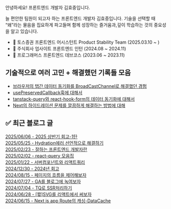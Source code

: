 

안녕하세요! 프론트엔드 개발자 김효중입니다.

늘 편안한 팀원이 되고자 하는 프론트엔드 개발자 김효중입니다. 기술을 선택할 때 “왜”라는 물음을 집요하게 파고들며 함께 성장하는 즐거움과,깊이 학습하는 것의 중요성을 알고 있습니다.

- 💙 토스증권 프론트엔드 어시스턴트 Product Stability Team (2025.03.10 ~ )
- 💙 주식회사 업사이트 프론트엔드 인턴 (2024.08 ~ 2024.11)
- 💙 프로그래머스 프론트엔드 데브코스 (2023.06 ~ 2023.11)

## 기술적으로 여러 고민 + 해결했던 기록들 모음

- [브라우저의 탭간 데이터 동기화를 BroadCastChannel로 해결했던 경험](https://beaded-menu-418.notion.site/26ec0ea540f780ef800bcb3e57cd3982?pvs=73)
- [usePreservedCallback훅에 대해서](https://beaded-menu-418.notion.site/usePreserverCallback-1fe0e7b922b44910b816b47f78d881a0?pvs=74)
- [tanstack-query와 react-hook-form의 데이터 동기화에 대해서](https://beaded-menu-418.notion.site/invalidateQueries-1c6c0ea540f780d9bcbff3161c6e2926?pvs=74)
- [Next의 하이드레이션 문제를 깔끔하게 해결하는 방법에 대해](https://beaded-menu-418.notion.site/11ea428552764b4a95fc179b3d35c2f4)


## ✅ 최근 블로그 글

[2025/06/06 - 2025 상반기 회고-1탄](https://hj-devlog.vercel.app/blog/2025%20%EC%83%81%EB%B0%98%EA%B8%B0%20%ED%9A%8C%EA%B3%A0-1%ED%83%84) <br/>
[2025/05/25 - Hydration에러 선언적으로 해결하기](https://hj-devlog.vercel.app/blog/Hydration%EC%97%90%EB%9F%AC%20%EC%84%A0%EC%96%B8%EC%A0%81%EC%9C%BC%EB%A1%9C%20%ED%95%B4%EA%B2%B0%ED%95%98%EA%B8%B0) <br/>
[2025/02/23 - 잘하는 프론트엔드 개발자란](https://hj-devlog.vercel.app/blog/%EC%9E%98%ED%95%98%EB%8A%94%20%ED%94%84%EB%A1%A0%ED%8A%B8%EC%97%94%EB%93%9C%20%EA%B0%9C%EB%B0%9C%EC%9E%90%EB%9E%80) <br/>
[2025/02/02 - react-query 모음집](https://hj-devlog.vercel.app/blog/react-query%20%EB%AA%A8%EC%9D%8C%EC%A7%91) <br/>
[2025/01/22 - 서버컴포넌트와 리액트쿼리](https://hj-devlog.vercel.app/blog/%EC%84%9C%EB%B2%84%EC%BB%B4%ED%8F%AC%EB%84%8C%ED%8A%B8%EC%99%80%20%EB%A6%AC%EC%95%A1%ED%8A%B8%EC%BF%BC%EB%A6%AC) <br/>
[2024/12/30 - 2024년 회고](https://hj-devlog.vercel.app/blog/2024%EB%85%84%20%ED%9A%8C%EA%B3%A0) <br/>
[2024/08/15 - 페이지의 흐름을 제어해보자](https://hj-devlog.vercel.app/blog/%ED%8E%98%EC%9D%B4%EC%A7%80%EC%9D%98%20%ED%9D%90%EB%A6%84%EC%9D%84%20%EC%A0%9C%EC%96%B4%ED%95%B4%EB%B3%B4%EC%9E%90) <br/>
[2024/07/27 - GA를 블로그에 녹여보자](https://hj-devlog.vercel.app/blog/GA%EB%A5%BC%20%EB%B8%94%EB%A1%9C%EA%B7%B8%EC%97%90%20%EB%85%B9%EC%97%AC%EB%B3%B4%EC%9E%90) <br/>
[2024/07/04 - TQ로 SSR처리하기](https://hj-devlog.vercel.app/blog/TQ%EB%A1%9C%20SSR%EC%B2%98%EB%A6%AC%ED%95%98%EA%B8%B0) <br/>
[2024/06/28 - [짧]SVG를 리액트에서 써보자](https://hj-devlog.vercel.app/blog/%5B%EC%A7%A7%5DSVG%EB%A5%BC%20%EB%A6%AC%EC%95%A1%ED%8A%B8%EC%97%90%EC%84%9C%20%EC%8D%A8%EB%B3%B4%EC%9E%90) <br/>
[2024/06/15 - Next js app Route의 캐싱-DataCache](https://hj-devlog.vercel.app/blog/Next%20js%20app%20Route%EC%9D%98%20%EC%BA%90%EC%8B%B1-DataCache) <br/>
